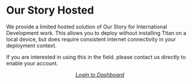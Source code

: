 # Our Story Hosted

<Leader>

We provide a limited hosted solution of Our Story for International Development work. This allows you to deploy without installing Titan on a local device, but does require consistent internet connectivity in your deployment context.

If you are interested in using this in the field. please contact us directly to enable your account.

</Leader>

<div style="text-align:center;">
<a href="//app.ourstory.video">
    <el-button>
        <i class="el-icon-download"/>
        Login to Dashboard
    </el-button>
</a>
</div>